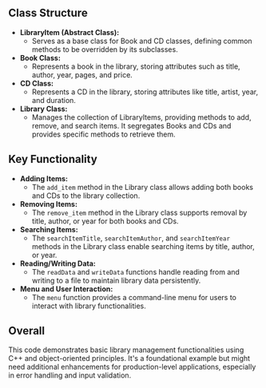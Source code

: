 ## Class Structure
- **LibraryItem (Abstract Class):** 
  - Serves as a base class for Book and CD classes, defining common methods to be overridden by its subclasses.
- **Book Class:** 
  - Represents a book in the library, storing attributes such as title, author, year, pages, and price.
- **CD Class:** 
  - Represents a CD in the library, storing attributes like title, artist, year, and duration.
- **Library Class:** 
  - Manages the collection of LibraryItems, providing methods to add, remove, and search items. It segregates Books and CDs and provides specific methods to retrieve them.

## Key Functionality
- **Adding Items:** 
  - The `add_item` method in the Library class allows adding both books and CDs to the library collection.
- **Removing Items:** 
  - The `remove_item` method in the Library class supports removal by title, author, or year for both books and CDs.
- **Searching Items:** 
  - The `searchItemTitle`, `searchItemAuthor`, and `searchItemYear` methods in the Library class enable searching items by title, author, or year.
- **Reading/Writing Data:** 
  - The `readData` and `writeData` functions handle reading from and writing to a file to maintain library data persistently.
- **Menu and User Interaction:** 
  - The `menu` function provides a command-line menu for users to interact with library functionalities.

## Overall
This code demonstrates basic library management functionalities using C++ and object-oriented principles. It's a foundational example but might need additional enhancements for production-level applications, especially in error handling and input validation.
